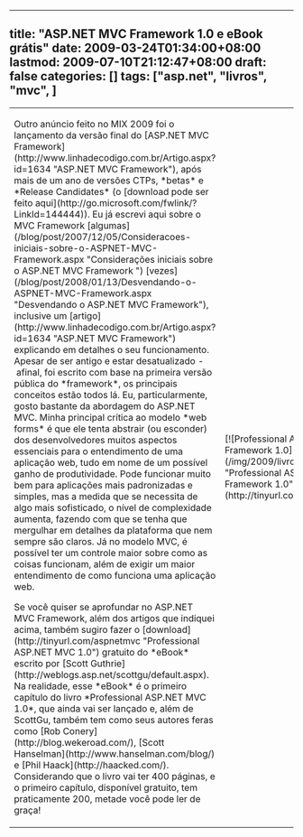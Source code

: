 
---
title: "ASP.NET MVC Framework 1.0 e eBook grátis"
date: 2009-03-24T01:34:00+08:00
lastmod: 2009-07-10T21:12:47+08:00
draft: false
categories: []
tags: ["asp.net", "livros", "mvc", ]
---


 <table border="0"> <tbody> <tr> <td> <p>Outro anúncio feito no MIX 2009 foi o lançamento da versão final do [ASP.NET MVC Framework](http://www.linhadecodigo.com.br/Artigo.aspx?id=1634 "ASP.NET MVC Framework"), após mais de um ano de versões CTPs, *betas* e *Release Candidates* (o [download pode ser feito aqui](http://go.microsoft.com/fwlink/?LinkId=144444)). Eu já escrevi aqui sobre o MVC Framework [algumas](/blog/post/2007/12/05/Consideracoes-iniciais-sobre-o-ASPNET-MVC-Framework.aspx "Considerações iniciais sobre o ASP.NET MVC Framework ") [vezes](/blog/post/2008/01/13/Desvendando-o-ASPNET-MVC-Framework.aspx "Desvendando o ASP.NET MVC Framework"), inclusive um [artigo](http://www.linhadecodigo.com.br/Artigo.aspx?id=1634 "ASP.NET MVC Framework") explicando em detalhes o seu funcionamento. Apesar de ser antigo e estar desatualizado - afinal, foi escrito com base na primeira versão pública do *framework*, os principais conceitos estão todos lá. Eu, particularmente, gosto bastante da abordagem do ASP.NET MVC. Minha principal crítica ao modelo *web forms* é que ele tenta abstrair (ou esconder) dos desenvolvedores muitos aspectos essenciais para o entendimento de uma aplicação web, tudo em nome de um possível ganho de produtividade. Pode funcionar muito bem para aplicações mais padronizadas e simples, mas a medida que se necessita de algo mais sofisticado, o nível de complexidade aumenta, fazendo com que se tenha que mergulhar em detalhes da plataforma que nem sempre são claros. Já no modelo MVC, é possível ter um controle maior sobre como as coisas funcionam, além de exigir um maior entendimento de como funciona uma aplicação web. </p> <p>Se você quiser se aprofundar no ASP.NET MVC Framework, além dos artigos que indiquei acima, também sugiro fazer o [download](http://tinyurl.com/aspnetmvc "Professional ASP.NET MVC 1.0") gratuito do *eBook* escrito por [Scott Guthrie](http://weblogs.asp.net/scottgu/default.aspx). Na realidade, esse *eBook* é o primeiro capítulo do livro *Professional ASP.NET MVC 1.0*, que ainda vai ser lançado e, além de ScottGu, também tem como seus autores feras como [Rob Conery](http://blog.wekeroad.com/), [Scott Hanselman](http://www.hanselman.com/blog/) e [Phil Haack](http://haacked.com/). Considerando que o livro vai ter 400 páginas, e o primeiro capítulo, disponível gratuito, tem praticamente 200, metade você pode ler de graça!</p> </td> <td>[![Professional ASP.NET MVC Framework 1.0](/img/2009/livroMVC.png "Professional ASP.NET MVC Framework 1.0")](http://tinyurl.com/aspnetmvc)</td> </tr> </tbody> </table> 


